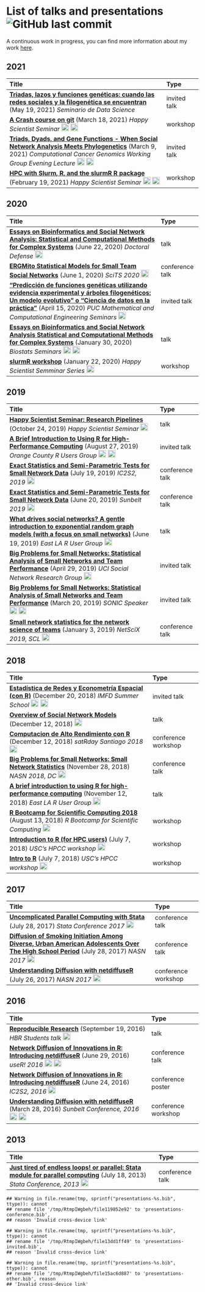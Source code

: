 
# List of talks and presentations ![GitHub last commit](https://img.shields.io/github/last-commit/gvegayon/talks)

A continuous work in progress, you can find more information about my
work [here](https://ggvy.cl).

## 2021

| Title                                                                                                                                                                                                                                                                                                                                                                                                                                                                                                                                                                                                                                                    | Type         |
| :------------------------------------------------------------------------------------------------------------------------------------------------------------------------------------------------------------------------------------------------------------------------------------------------------------------------------------------------------------------------------------------------------------------------------------------------------------------------------------------------------------------------------------------------------------------------------------------------------------------------------------------------------- | :----------- |
| <a href="NA" target="_blank" ><strong>Triadas, lazos y funciones genéticas: cuando las redes sociales y la filogenética se encuentran</strong></a> (May 19, 2021) <em>Seminario de Data Science</em>                                                                                                                                                                                                                                                                                                                                                                                                                                                     | invited talk |
| <a href="https://uscbiostats.github.io/git-crash" target="_blank" ><strong>A Crash course on git</strong></a> (March 18, 2021) <em>Happy Scientist Seminar</em> <a href ="https://youtu.be/6gc8VyZJeNM" target="_blank"><img width="20px" alt="Video camera icon" src="https://upload.wikimedia.org/wikipedia/commons/8/82/Font_Awesome_5_regular_video.svg"></a> <a href="https://github.com/USCbiostats/git-crash" target="_blank"><img width="20px" alt="Octocat icon" src="https://upload.wikimedia.org/wikipedia/commons/9/91/Octicons-mark-github.svg"></a>                                                                                        | workshop     |
| <a href="https://ggv.cl/slides/nygc" target="_blank" ><strong>Triads, Dyads, and Gene Functions - When Social Network Analysis Meets Phylogenetics</strong></a> (March 9, 2021) <em>Computational Cancer Genomics Working Group Evening Lecture</em> <a href ="https://youtu.be/LEHu_ciVb5A" target="_blank"><img width="20px" alt="Video camera icon" src="https://upload.wikimedia.org/wikipedia/commons/8/82/Font_Awesome_5_regular_video.svg"></a> <a href="https://github.com/gvegayon/ny-genome-talk" target="_blank"><img width="20px" alt="Octocat icon" src="https://upload.wikimedia.org/wikipedia/commons/9/91/Octicons-mark-github.svg"></a> | invited talk |
| <a href="https://uscbiostats.github.io/slurmr-workshop" target="_blank" ><strong>HPC with Slurm, R, and the slurmR R package</strong></a> (February 19, 2021) <em>Happy Scientist Seminar</em> <a href ="https://youtu.be/ChPGJ7ECVGk" target="_blank"><img width="20px" alt="Video camera icon" src="https://upload.wikimedia.org/wikipedia/commons/8/82/Font_Awesome_5_regular_video.svg"></a> <a href="https://github.com/USCbiostats/slurmr-workshop" target="_blank"><img width="20px" alt="Octocat icon" src="https://upload.wikimedia.org/wikipedia/commons/9/91/Octicons-mark-github.svg"></a>                                                   | workshop     |

## 2020

| Title                                                                                                                                                                                                                                                                                                                                                                                                                                                                                                                                                                                                                                                                                               | Type            |
| :-------------------------------------------------------------------------------------------------------------------------------------------------------------------------------------------------------------------------------------------------------------------------------------------------------------------------------------------------------------------------------------------------------------------------------------------------------------------------------------------------------------------------------------------------------------------------------------------------------------------------------------------------------------------------------------------------- | :-------------- |
| <a href="https://github.com/gvegayon/defense/raw/master/slides-handout.pdf" target="_blank" ><strong>Essays on Bioinformatics and Social Network Analysis: Statistical and Computational Methods for Complex Systems</strong></a> (June 22, 2020) <em>Doctoral Defense</em> <a href="https://github.com/gvegayon/defense" target="_blank"><img width="20px" alt="Octocat icon" src="https://upload.wikimedia.org/wikipedia/commons/9/91/Octicons-mark-github.svg"></a>                                                                                                                                                                                                                              | talk            |
| <a href="https://github.com/gvegayon/talks/raw/master/20200600-scits2020/slides.pdf" target="_blank" ><strong>ERGMito Statistical Models for Small Team Social Networks</strong></a> (June 1, 2020) <em>SciTS 2020</em> <a href ="https://youtu.be/Dg32SnyOO7s" target="_blank"><img width="20px" alt="Video camera icon" src="https://upload.wikimedia.org/wikipedia/commons/8/82/Font_Awesome_5_regular_video.svg"></a>                                                                                                                                                                                                                                                                           | conference talk |
| <a href="https://github.com/gvegayon/charla-puc-abril2020/blob/master/slides.pdf" target="_blank" ><strong>“Predicción de funciones genéticas utilizando evidencia experimental y árboles filogenéticos: Un modelo evolutivo” o “Ciencia de datos en la práctica”</strong></a> (April 15, 2020) <em>PUC Mathematical and Computational Engineering Seminars</em> <a href="https://github.com/gvegayon/charla-puc-abril2020" target="_blank"><img width="20px" alt="Octocat icon" src="https://upload.wikimedia.org/wikipedia/commons/9/91/Octicons-mark-github.svg"></a>                                                                                                                            | invited talk    |
| <a href="https://github.com/gvegayon/biostat-seminar-jan2020/raw/master/slides.pdf" target="_blank" ><strong>Essays on Bioinformatics and Social Network Analysis Statistical and Computational Methods for Complex Systems</strong></a> (January 30, 2020) <em>Biostats Seminars</em> <a href ="https://youtu.be/hWyjRm1U_tc" target="_blank"><img width="20px" alt="Video camera icon" src="https://upload.wikimedia.org/wikipedia/commons/8/82/Font_Awesome_5_regular_video.svg"></a> <a href="https://github.com/gvegayon/biostat-seminar-jan2020" target="_blank"><img width="20px" alt="Octocat icon" src="https://upload.wikimedia.org/wikipedia/commons/9/91/Octicons-mark-github.svg"></a> | talk            |
| <a href="https://uscbiostats.github.io/slurmr-workshop" target="_blank" ><strong>slurmR workshop</strong></a> (January 22, 2020) <em>Happy Scientist Semminar Series</em> <a href="https://github.com/USCbiostats/slurmr-workshop" target="_blank"><img width="20px" alt="Octocat icon" src="https://upload.wikimedia.org/wikipedia/commons/9/91/Octicons-mark-github.svg"></a>                                                                                                                                                                                                                                                                                                                     | workshop        |

## 2019

| Title                                                                                                                                                                                                                                                                                                                                                                                                                                                                                                                                                                                                                                                                              | Type            |
| :--------------------------------------------------------------------------------------------------------------------------------------------------------------------------------------------------------------------------------------------------------------------------------------------------------------------------------------------------------------------------------------------------------------------------------------------------------------------------------------------------------------------------------------------------------------------------------------------------------------------------------------------------------------------------------- | :-------------- |
| <a href="https://gvegayon.github.io/research-pipelines" target="_blank" ><strong>Happy Scientist Seminar: Research Pipelines</strong></a> (October 24, 2019) <em>Happy Scientist Seminar</em> <a href="https://github.com/gvegayon/research-pipelines" target="_blank"><img width="20px" alt="Octocat icon" src="https://upload.wikimedia.org/wikipedia/commons/9/91/Octicons-mark-github.svg"></a>                                                                                                                                                                                                                                                                                | talk            |
| <a href="https://gvegayon.github.io/ocrug-hpc-august2019" target="_blank" ><strong>A Brief Introduction to Using R for High-Performance Computing</strong></a> (August 27, 2019) <em>Orange County R Users Group</em> <a href ="https://youtu.be/gLmEBINxbFE" target="_blank"><img width="20px" alt="Video camera icon" src="https://upload.wikimedia.org/wikipedia/commons/8/82/Font_Awesome_5_regular_video.svg"></a> <a href="https://github.com/gvegayon/ocrug-hpc-august2019" target="_blank"><img width="20px" alt="Octocat icon" src="https://upload.wikimedia.org/wikipedia/commons/9/91/Octicons-mark-github.svg"></a>                                                    | invited talk    |
| <a href="https://github.com/gvegayon/ic2s22019/raw/master/index.pdf" target="_blank" ><strong>Exact Statistics and Semi-Parametric Tests for Small Network Data</strong></a> (July 19, 2019) <em>IC2S2, 2019</em> <a href="https://github.com/gvegayon/ic2s22019" target="_blank"><img width="20px" alt="Octocat icon" src="https://upload.wikimedia.org/wikipedia/commons/9/91/Octicons-mark-github.svg"></a>                                                                                                                                                                                                                                                                     | conference talk |
| <a href="https://github.com/gvegayon/sunbelt2019/blob/master/index-handout.pdf" target="_blank" ><strong>Exact Statistics and Semi-Parametric Tests for Small Network Data</strong></a> (June 20, 2019) <em>Sunbelt 2019</em> <a href="https://github.com/gvegayon/sunbelt2019" target="_blank"><img width="20px" alt="Octocat icon" src="https://upload.wikimedia.org/wikipedia/commons/9/91/Octicons-mark-github.svg"></a>                                                                                                                                                                                                                                                       | conference talk |
| <a href="https://github.com/gvegayon/laerug-ergms-june2019/blob/master/slides.pdf" target="_blank" ><strong>What drives social networks? A gentle introduction to exponential random graph models (with a focus on small networks)</strong></a> (June 19, 2019) <em>East LA R User Group</em> <a href="https://github.com/gvegayon/laerug-ergms-june2019" target="_blank"><img width="20px" alt="Octocat icon" src="https://upload.wikimedia.org/wikipedia/commons/9/91/Octicons-mark-github.svg"></a>                                                                                                                                                                             | talk            |
| <a href="https://github.com/gvegayon/nu2019/raw/uci2019/talk/ggvy-uci2019-talk-handout.pdf" target="_blank" ><strong>Big Problems for Small Networks: Statistical Analysis of Small Networks and Team Performance</strong></a> (April 29, 2019) <em>UCI Social Network Research Group</em> <a href="https://github.com/gvegayon/nu2019/tree/uci2019" target="_blank"><img width="20px" alt="Octocat icon" src="https://upload.wikimedia.org/wikipedia/commons/9/91/Octicons-mark-github.svg"></a>                                                                                                                                                                                  | invited talk    |
| <a href="https://github.com/gvegayon/nu2019/raw/nu03-2019/talk/ggvy-nu2019-talk-handout.pdf" target="_blank" ><strong>Big Problems for Small Networks: Statistical Analysis of Small Networks and Team Performance</strong></a> (March 20, 2019) <em>SONIC Speaker</em> <a href ="https://youtu.be/0eTqv5cxTwU" target="_blank"><img width="20px" alt="Video camera icon" src="https://upload.wikimedia.org/wikipedia/commons/8/82/Font_Awesome_5_regular_video.svg"></a> <a href="https://github.com/gvegayon/nu2019/tree/nu03-2019" target="_blank"><img width="20px" alt="Octocat icon" src="https://upload.wikimedia.org/wikipedia/commons/9/91/Octicons-mark-github.svg"></a> | invited talk    |
| <a href="https://github.com/muriteams/nasn2018/raw/netscix2019/index.pdf" target="_blank" ><strong>Small network statistics for the network science of teams</strong></a> (January 3, 2019) <em>NetSciX 2019, SCL</em> <a href="https://github.com/muriteams/nasn2018/tree/netscix2019" target="_blank"><img width="20px" alt="Octocat icon" src="https://upload.wikimedia.org/wikipedia/commons/9/91/Octicons-mark-github.svg"></a>                                                                                                                                                                                                                                               | conference talk |

## 2018

| Title                                                                                                                                                                                                                                                                                                                                                                                                                                                                                                                                                                                                                                                        | Type                |
| :----------------------------------------------------------------------------------------------------------------------------------------------------------------------------------------------------------------------------------------------------------------------------------------------------------------------------------------------------------------------------------------------------------------------------------------------------------------------------------------------------------------------------------------------------------------------------------------------------------------------------------------------------------- | :------------------ |
| <a href="https://github.com/gvegayon/redes-estadisticas2018" target="_blank" ><strong>Estadística de Redes y Econometría Espacial (con R)</strong></a> (December 20, 2018) <em>IMFD Summer School</em> <a href ="https://www.facebook.com/Fundamentosdelosdatos/videos/281299225908470/" target="_blank"><img width="20px" alt="Video camera icon" src="https://upload.wikimedia.org/wikipedia/commons/8/82/Font_Awesome_5_regular_video.svg"></a> <a href="https://github.com/gvegayon/redes-estadisticas2018" target="_blank"><img width="20px" alt="Octocat icon" src="https://upload.wikimedia.org/wikipedia/commons/9/91/Octicons-mark-github.svg"></a> | invited talk        |
| <a href="https://gvegayon.github.io/cais-sep2018" target="_blank" ><strong>Overview of Social Network Models</strong></a> (December 12, 2018) <a href="https://github.com/gvegayon/cais-sep2018" target="_blank"><img width="20px" alt="Octocat icon" src="https://upload.wikimedia.org/wikipedia/commons/9/91/Octicons-mark-github.svg"></a>                                                                                                                                                                                                                                                                                                                | talk                |
| <a href="https://github.com/gvegayon/satRdaySCL2018" target="_blank" ><strong>Computacion de Alto Rendimiento con R</strong></a> (December 12, 2018) <em>satRday Santiago 2018</em> <a href="https://github.com/gvegayon/satRdaySCL2018" target="_blank"><img width="20px" alt="Octocat icon" src="https://upload.wikimedia.org/wikipedia/commons/9/91/Octicons-mark-github.svg"></a>                                                                                                                                                                                                                                                                        | conference workshop |
| <a href="https://github.com/muriteams/nasn2018/blob/nasn2018/index.pdf" target="_blank" ><strong>Big Problems for Small Networks: Small Network Statistics</strong></a> (November 28, 2018) <em>NASN 2018, DC</em> <a href="https://github.com/muriteams/nasn2018/tree/nasn2018" target="_blank"><img width="20px" alt="Octocat icon" src="https://upload.wikimedia.org/wikipedia/commons/9/91/Octicons-mark-github.svg"></a>                                                                                                                                                                                                                                | conference talk     |
| <a href="https://gvegayon.github.io/laerug-hpc-w-r-nov2018/" target="_blank" ><strong>A brief introduction to using R for high-performance computing</strong></a> (November 12, 2018) <em>East LA R User Group</em> <a href="https://github.com/gvegayon/laerug-hpc-w-r-nov2018" target="_blank"><img width="20px" alt="Octocat icon" src="https://upload.wikimedia.org/wikipedia/commons/9/91/Octicons-mark-github.svg"></a>                                                                                                                                                                                                                                | talk                |
| <a href="https://cdn.rawgit.com/USCbiostats/rbootcamp/master/day2/presentation.html" target="_blank" ><strong>R Bootcamp for Scientific Computing 2018</strong></a> (August 13, 2018) <em>R Bootcamp for Scientific Computing</em> <a href="https://github.com/USCbiostats/rbootcamp/tree/fall2018" target="_blank"><img width="20px" alt="Octocat icon" src="https://upload.wikimedia.org/wikipedia/commons/9/91/Octicons-mark-github.svg"></a>                                                                                                                                                                                                             | workshop            |
| <a href="https://uscbiostats.github.io/hpc-with-r/" target="_blank" ><strong>Introduction to R (for HPC users)</strong></a> (July 7, 2018) <em>USC’s HPCC workshop</em> <a href="https://github.com/USCbiostats/hpc-with-r/" target="_blank"><img width="20px" alt="Octocat icon" src="https://upload.wikimedia.org/wikipedia/commons/9/91/Octicons-mark-github.svg"></a>                                                                                                                                                                                                                                                                                    | workshop            |
| <a href="https://gvegayon.github.io/intro2r" target="_blank" ><strong>Intro to R</strong></a> (July 7, 2018) <em>USC’s HPCC workshop</em> <a href="https://github.com/gvegayon/intro2r" target="_blank"><img width="20px" alt="Octocat icon" src="https://upload.wikimedia.org/wikipedia/commons/9/91/Octicons-mark-github.svg"></a>                                                                                                                                                                                                                                                                                                                         | workshop            |

## 2017

| Title                                                                                                                                                                                                                                                                                                                                                                                                                                                                                            | Type                |
| :----------------------------------------------------------------------------------------------------------------------------------------------------------------------------------------------------------------------------------------------------------------------------------------------------------------------------------------------------------------------------------------------------------------------------------------------------------------------------------------------- | :------------------ |
| <a href="https://github.com/gvegayon/parallel/raw/master/talks/20170727_stata_conference/20170727_stata_conference.pdf" target="_blank" ><strong>Uncomplicated Parallel Computing with Stata</strong></a> (July 28, 2017) <em>Stata Conference 2017</em> <a href="https://github.com/gvegayon/parallel/tree/master/talks/20170727_stata_conference" target="_blank"><img width="20px" alt="Octocat icon" src="https://upload.wikimedia.org/wikipedia/commons/9/91/Octicons-mark-github.svg"></a> | conference talk     |
| <a href="https://github.com/gvegayon/talks/raw/master/20170728-nasn2017/sns_nasn2017.pdf" target="_blank" ><strong>Diffusion of Smoking Initiation Among Diverse, Urban American Adolescents Over The High School Period</strong></a> (July 28, 2017) <em>NASN 2017</em> <a href="https://github.com/USCCANA/netdiffuser-nasn2017/" target="_blank"><img width="20px" alt="Octocat icon" src="https://upload.wikimedia.org/wikipedia/commons/9/91/Octicons-mark-github.svg"></a>                 | conference talk     |
| <a href="https://usccana.github.io/netdiffuser-nasn2017/" target="_blank" ><strong>Understanding Diffusion with netdiffuseR</strong></a> (July 26, 2017) <em>NASN 2017</em> <a href="https://github.com/USCCANA/netdiffuser-nasn2017/" target="_blank"><img width="20px" alt="Octocat icon" src="https://upload.wikimedia.org/wikipedia/commons/9/91/Octicons-mark-github.svg"></a>                                                                                                              | conference workshop |

## 2016

| Title                                                                                                                                                                                                                                                                                                                                                                                                                                                                                                                                                                                                                                                                                                                                                              | Type                |
| :----------------------------------------------------------------------------------------------------------------------------------------------------------------------------------------------------------------------------------------------------------------------------------------------------------------------------------------------------------------------------------------------------------------------------------------------------------------------------------------------------------------------------------------------------------------------------------------------------------------------------------------------------------------------------------------------------------------------------------------------------------------- | :------------------ |
| <a href="https://gvegayon.github.io/reproducible_research/" target="_blank" ><strong>Reproducible Research</strong></a> (September 19, 2016) <em>HBR Students talk</em> <a href="https://github.com/gvegayon/reproducible_research" target="_blank"><img width="20px" alt="Octocat icon" src="https://upload.wikimedia.org/wikipedia/commons/9/91/Octicons-mark-github.svg"></a>                                                                                                                                                                                                                                                                                                                                                                                   | talk                |
| <a href="https://github.com/gvegayon/netdiffuser-user2016/raw/master/netdiffuseR_useR2016.pdf" target="_blank" ><strong>Network Diffusion of Innovations in R: Introducing netdiffuseR</strong></a> (June 29, 2016) <em>useR\! 2016</em> <a href ="https://channel9.msdn.com/Events/useR-international-R-User-conference/useR2016/Network-Diffusion-of-Innovations-in-R-Introducing-netdiffuseR" target="_blank"><img width="20px" alt="Video camera icon" src="https://upload.wikimedia.org/wikipedia/commons/8/82/Font_Awesome_5_regular_video.svg"></a> <a href="https://github.com/gvegayon/netdiffuser-user2016" target="_blank"><img width="20px" alt="Octocat icon" src="https://upload.wikimedia.org/wikipedia/commons/9/91/Octicons-mark-github.svg"></a> | conference talk     |
| <a href="https://github.com/USCCANA/netdiffuser-ic2s22016/raw/master/netdiffuseR_ic2s22016.pdf" target="_blank" ><strong>Network Diffusion of Innovations in R: Introducing netdiffuseR</strong></a> (June 24, 2016) <em>IC2S2, 2016</em> <a href="https://github.com/USCCANA/netdiffuser-ic2s22016/" target="_blank"><img width="20px" alt="Octocat icon" src="https://upload.wikimedia.org/wikipedia/commons/9/91/Octicons-mark-github.svg"></a>                                                                                                                                                                                                                                                                                                                 | conference poster   |
| <a href="https://github.com/USCCANA/netdiffuser-sunbelt2016" target="_blank" ><strong>Understanding Diffusion with netdiffuseR</strong></a> (March 28, 2016) <em>Sunbelt Conference, 2016</em> <a href ="https://www.youtube.com/playlist?list=PLT-GgRN1lFI4coHDqkRJm3flDw9e1gg2P" target="_blank"><img width="20px" alt="Video camera icon" src="https://upload.wikimedia.org/wikipedia/commons/8/82/Font_Awesome_5_regular_video.svg"></a> <a href="https://github.com/USCCANA/netdiffuser-sunbelt2016" target="_blank"><img width="20px" alt="Octocat icon" src="https://upload.wikimedia.org/wikipedia/commons/9/91/Octicons-mark-github.svg"></a>                                                                                                             | conference workshop |

## 2013

| Title                                                                                                                                                                                                                                                                                                                                                                                                                                                               | Type            |
| :------------------------------------------------------------------------------------------------------------------------------------------------------------------------------------------------------------------------------------------------------------------------------------------------------------------------------------------------------------------------------------------------------------------------------------------------------------------ | :-------------- |
| <a href="https://github.com/gvegayon/talks/raw/master/20130718-parallel-stataconf/vega.pdf" target="_blank" ><strong>Just tired of endless loops\! or parallel: Stata module for parallel computing</strong></a> (July 18, 2013) <em>Stata Conference, 2013</em> <a href="https://ideas.repec.org/p/boc/norl13/4.html" target="_blank"><img width="20px" alt="Octocat icon" src="https://upload.wikimedia.org/wikipedia/commons/9/91/Octicons-mark-github.svg"></a> | conference talk |

    ## Warning in file.rename(tmp, sprintf("presentations-%s.bib", ttype)): cannot
    ## rename file '/tmp/RtmpIWgbeh/file119852e92' to 'presentations-conference.bib',
    ## reason 'Invalid cross-device link'

    ## Warning in file.rename(tmp, sprintf("presentations-%s.bib", ttype)): cannot
    ## rename file '/tmp/RtmpIWgbeh/file13dd1ff49' to 'presentations-invited.bib',
    ## reason 'Invalid cross-device link'

    ## Warning in file.rename(tmp, sprintf("presentations-%s.bib", ttype)): cannot
    ## rename file '/tmp/RtmpIWgbeh/file15ac6d887' to 'presentations-other.bib', reason
    ## 'Invalid cross-device link'
